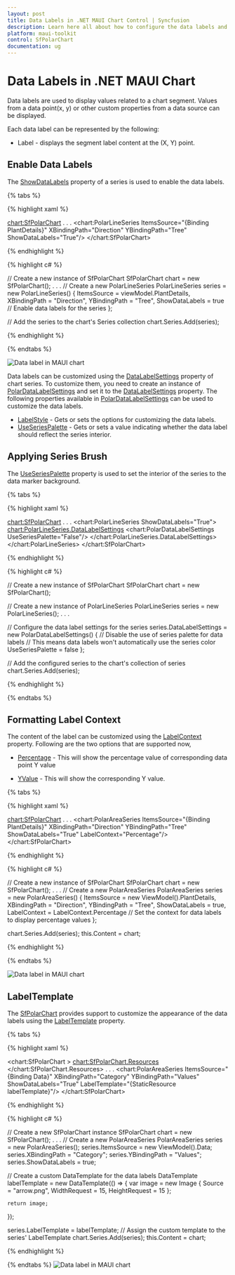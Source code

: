 ```yaml
---
layout: post
title: Data Labels in .NET MAUI Chart Control | Syncfusion
description: Learn here all about how to configure the data labels and their features in Syncfusion .NET MAUI Chart (SfPolarChart).
platform: maui-toolkit
control: SfPolarChart
documentation: ug
---
```


# Data Labels in .NET MAUI Chart

Data labels are used to display values related to a chart segment. Values from a data point(x, y) or other custom properties from a data source can be displayed. 

Each data label can be represented by the following:

* Label - displays the segment label content at the (X, Y) point.

## Enable Data Labels 

The [ShowDataLabels](https://help.syncfusion.com/cr/maui-toolkit/Syncfusion.Maui.Toolkit.Charts.ChartSeries.html#Syncfusion_Maui_Toolkit_Charts_ChartSeries_ShowDataLabels) property of a series is used to enable the data labels.

{% tabs %}

{% highlight xaml %}

<chart:SfPolarChart>
    . . .
    <chart:PolarLineSeries ItemsSource="{Binding PlantDetails}"  XBindingPath="Direction" YBindingPath="Tree" 
                           ShowDataLabels="True"/>
</chart:SfPolarChart>

{% endhighlight %}

{% highlight c# %}

// Create a new instance of SfPolarChart
SfPolarChart chart = new SfPolarChart();
. . .
// Create a new PolarLineSeries
PolarLineSeries series = new PolarLineSeries()
{
    ItemsSource = viewModel.PlantDetails,
    XBindingPath = "Direction",
    YBindingPath = "Tree",
    ShowDataLabels = true // Enable data labels for the series
};

// Add the series to the chart's Series collection
chart.Series.Add(series);

{% endhighlight %}

{% endtabs %}

![Data label in MAUI chart](DataLabel_images/MAUI_polar_line_datalabel.png)

Data labels can be customized using the [DataLabelSettings](https://help.syncfusion.com/cr/maui-toolkit/Syncfusion.Maui.Toolkit.Charts.PolarSeries.html#Syncfusion_Maui_Toolkit_Charts_PolarSeries_DataLabelSettings) property of chart series. To customize them, you need to create an instance of [PolarDataLabelSettings](https://help.syncfusion.com/cr/maui-toolkit/Syncfusion.Maui.Toolkit.Charts.PolarDataLabelSettings.html) and set it to the [DataLabelSettings](https://help.syncfusion.com/cr/maui-toolkit/Syncfusion.Maui.Toolkit.Charts.PolarSeries.html#Syncfusion_Maui_Toolkit_Charts_PolarSeries_DataLabelSettings) property. The following properties available in [PolarDataLabelSettings](https://help.syncfusion.com/cr/maui-toolkit/Syncfusion.Maui.Toolkit.Charts.PolarDataLabelSettings.html) can be used to customize the data labels.

* [LabelStyle](https://help.syncfusion.com/cr/maui-toolkit/Syncfusion.Maui.Toolkit.Charts.ChartDataLabelSettings.html#Syncfusion_Maui_Toolkit_Charts_ChartDataLabelSettings_LabelStyle) - Gets or sets the options for customizing the data labels. 
* [UseSeriesPalette](https://help.syncfusion.com/cr/maui-toolkit/Syncfusion.Maui.Toolkit.Charts.ChartDataLabelSettings.html#Syncfusion_Maui_Toolkit_Charts_ChartDataLabelSettings_UseSeriesPalette) - Gets or sets a value indicating whether the data label should reflect the series interior.

## Applying Series Brush

The [UseSeriesPalette](https://help.syncfusion.com/cr/maui-toolkit/Syncfusion.Maui.Toolkit.Charts.ChartDataLabelSettings.html#Syncfusion_Maui_Toolkit_Charts_ChartDataLabelSettings_UseSeriesPalette) property is used to set the interior of the series to the data marker background.

{% tabs %}

{% highlight xaml %}

<chart:SfPolarChart>
    . . .
    <chart:PolarLineSeries ShowDataLabels="True">
        <chart:PolarLineSeries.DataLabelSettings>
            <chart:PolarDataLabelSettings  UseSeriesPalette="False"/>
        </chart:PolarLineSeries.DataLabelSettings>
    </chart:PolarLineSeries>
</chart:SfPolarChart>

{% endhighlight %}

{% highlight c# %}

// Create a new instance of SfPolarChart
SfPolarChart chart = new SfPolarChart();

// Create a new instance of PolarLineSeries
PolarLineSeries series = new PolarLineSeries();
. . .

// Configure the data label settings for the series
series.DataLabelSettings = new PolarDataLabelSettings()
{
    // Disable the use of series palette for data labels
    // This means data labels won't automatically use the series color
    UseSeriesPalette = false
};

// Add the configured series to the chart's collection of series
chart.Series.Add(series);


{% endhighlight %}

{% endtabs %}

## Formatting Label Context

The content of the label can be customized using the [LabelContext](https://help.syncfusion.com/cr/maui-toolkit/Syncfusion.Maui.Toolkit.Charts.LabelContext.html) property. Following are the two options that are supported now,

* [Percentage](https://help.syncfusion.com/cr/maui-toolkit/Syncfusion.Maui.Toolkit.Charts.LabelContext.html#Syncfusion_Maui_Toolkit_Charts_LabelContext_Percentage) - This will show the percentage value of corresponding data point Y value

* [YValue](https://help.syncfusion.com/cr/maui-toolkit/Syncfusion.Maui.Toolkit.Charts.LabelContext.html#Syncfusion_Maui_Toolkit_Charts_LabelContext_YValue) - This will show the corresponding Y value.

{% tabs %}

{% highlight xaml %}

<chart:SfPolarChart>
    . . .
    <chart:PolarAreaSeries ItemsSource="{Binding PlantDetails}" XBindingPath="Direction" YBindingPath="Tree" 
                           ShowDataLabels="True" LabelContext="Percentage"/>
</chart:SfPolarChart>

{% endhighlight %}

{% highlight c# %}

// Create a new instance of SfPolarChart
SfPolarChart chart = new SfPolarChart();
. . .
// Create a new PolarAreaSeries
PolarAreaSeries series = new PolarAreaSeries()
{
    ItemsSource = new ViewModel().PlantDetails,
    XBindingPath = "Direction",
    YBindingPath = "Tree",
    ShowDataLabels = true,
    LabelContext = LabelContext.Percentage // Set the context for data labels to display percentage values
};

chart.Series.Add(series);
this.Content = chart;
        
{% endhighlight %}

{% endtabs %}

![Data label in MAUI chart](DataLabel_images/MAUI_polar_datalabel_context.png)

## LabelTemplate

The [SfPolarChart](https://help.syncfusion.com/cr/maui-toolkit/Syncfusion.Maui.Toolkit.Charts.SfPolarChart.html) provides support to customize the appearance of the data labels using the [LabelTemplate](https://help.syncfusion.com/cr/maui-toolkit/Syncfusion.Maui.Toolkit.Charts.ChartSeries.html#Syncfusion_Maui_Toolkit_Charts_ChartSeries_LabelTemplate) property.

{% tabs %}

{% highlight xaml %}

<chart:SfPolarChart >
    <chart:SfPolarChart.Resources>
        <DataTemplate x:Key="labelTemplate">
            <HorizontalStackLayout Spacing="5">
                <Label Text="{Binding Item.Values}" VerticalOptions="Center" FontSize = "15"/>
                <Image Source="arrow.png" WidthRequest="15" HeightRequest="15"/>
            </HorizontalStackLayout>
        </DataTemplate>
    </chart:SfPolarChart.Resources>
    . . .
    <chart:PolarAreaSeries ItemsSource="{Binding Data}" XBindingPath="Category" YBindingPath="Values" 
                           ShowDataLabels="True" LabelTemplate="{StaticResource labelTemplate}"/>
</chart:SfPolarChart>

{% endhighlight %}

{% highlight c# %}

// Create a new SfPolarChart instance
SfPolarChart chart = new SfPolarChart();
. . .
// Create a new PolarAreaSeries
PolarAreaSeries series = new PolarAreaSeries();
series.ItemsSource = new ViewModel().Data;
series.XBindingPath = "Category";
series.YBindingPath = "Values";
series.ShowDataLabels = true;

// Create a custom DataTemplate for the data labels
DataTemplate labelTemplate = new DataTemplate(() =>
{
    var image = new Image
    {
        Source = "arrow.png",
        WidthRequest = 15, 
        HeightRequest = 15 
    };
    
    return image;
});

series.LabelTemplate = labelTemplate; // Assign the custom template to the series' LabelTemplate
chart.Series.Add(series);
this.Content = chart;
        
{% endhighlight %}

{% endtabs %}
![Data label in MAUI chart](DataLabel_images/MAUI_polar_datalabel_template.png)